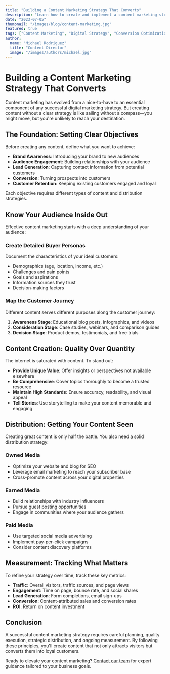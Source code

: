 ```yaml
---
title: "Building a Content Marketing Strategy That Converts"
description: "Learn how to create and implement a content marketing strategy that drives engagement, builds trust, and converts visitors into customers."
date: "2023-07-05"
thumbnail: "/images/blog/content-marketing.jpg"
featured: true
tags: ["Content Marketing", "Digital Strategy", "Conversion Optimization"]
author:
  name: "Michael Rodriguez"
  title: "Content Director"
  image: "/images/authors/michael.jpg"
---
```


# Building a Content Marketing Strategy That Converts

Content marketing has evolved from a nice-to-have to an essential component of any successful digital marketing strategy. But creating content without a clear strategy is like sailing without a compass—you might move, but you're unlikely to reach your destination.

## The Foundation: Setting Clear Objectives

Before creating any content, define what you want to achieve:

- **Brand Awareness**: Introducing your brand to new audiences
- **Audience Engagement**: Building relationships with your audience
- **Lead Generation**: Capturing contact information from potential customers
- **Conversion**: Turning prospects into customers
- **Customer Retention**: Keeping existing customers engaged and loyal

Each objective requires different types of content and distribution strategies.

## Know Your Audience Inside Out

Effective content marketing starts with a deep understanding of your audience:

### Create Detailed Buyer Personas

Document the characteristics of your ideal customers:

- Demographics (age, location, income, etc.)
- Challenges and pain points
- Goals and aspirations
- Information sources they trust
- Decision-making factors

### Map the Customer Journey

Different content serves different purposes along the customer journey:

1. **Awareness Stage**: Educational blog posts, infographics, and videos
2. **Consideration Stage**: Case studies, webinars, and comparison guides
3. **Decision Stage**: Product demos, testimonials, and free trials

## Content Creation: Quality Over Quantity

The internet is saturated with content. To stand out:

- **Provide Unique Value**: Offer insights or perspectives not available elsewhere
- **Be Comprehensive**: Cover topics thoroughly to become a trusted resource
- **Maintain High Standards**: Ensure accuracy, readability, and visual appeal
- **Tell Stories**: Use storytelling to make your content memorable and engaging

## Distribution: Getting Your Content Seen

Creating great content is only half the battle. You also need a solid distribution strategy:

### Owned Media

- Optimize your website and blog for SEO
- Leverage email marketing to reach your subscriber base
- Cross-promote content across your digital properties

### Earned Media

- Build relationships with industry influencers
- Pursue guest posting opportunities
- Engage in communities where your audience gathers

### Paid Media

- Use targeted social media advertising
- Implement pay-per-click campaigns
- Consider content discovery platforms

## Measurement: Tracking What Matters

To refine your strategy over time, track these key metrics:

- **Traffic**: Overall visitors, traffic sources, and page views
- **Engagement**: Time on page, bounce rate, and social shares
- **Lead Generation**: Form completions, email sign-ups
- **Conversion**: Content-attributed sales and conversion rates
- **ROI**: Return on content investment

## Conclusion

A successful content marketing strategy requires careful planning, quality execution, strategic distribution, and ongoing measurement. By following these principles, you'll create content that not only attracts visitors but converts them into loyal customers.

Ready to elevate your content marketing? [Contact our team](https://singrank.com/contact) for expert guidance tailored to your business goals.